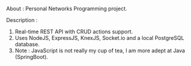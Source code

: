 About :
Personal Networks Programming project.

Description :
1. Real-time REST API with CRUD actions support.
2. Uses NodeJS, ExpressJS, KnexJS, Socket.io and a local PostgreSQL database.
3. Note : JavaScript is not really my cup of tea, I am more adept at Java (SpringBoot).
